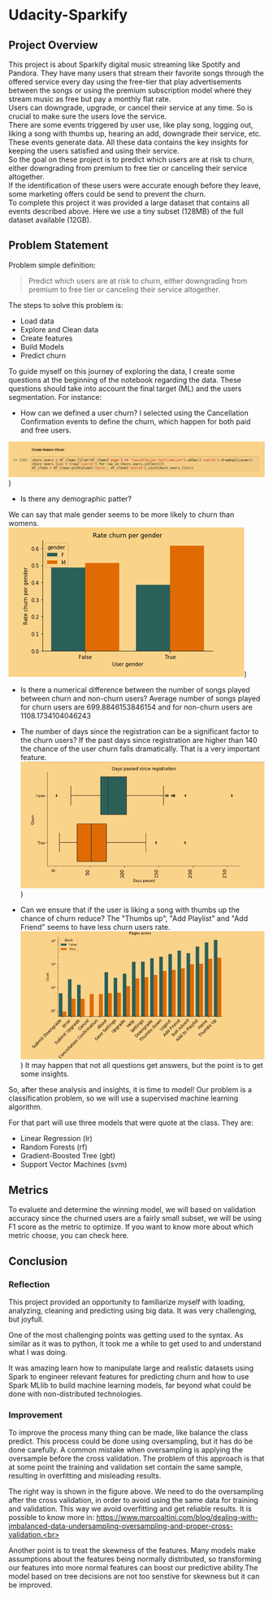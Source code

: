 # Udacity-Sparkify

## Project Overview

This project is about Sparkify digital music streaming like Spotify and Pandora. They have many users that stream their favorite songs through the offered service every day using the free-tier that play advertisements between the songs or using the premium subscription model where they stream music as free but pay a monthly flat rate. <br>
Users can downgrade, upgrade, or cancel their service at any time. So is crucial to make sure the users love the service. <br>
There are some events triggered by user use, like play song, logging out, liking a song with thumbs up, hearing an add, downgrade their service, etc. These events generate data. All these data contains the key insights for keeping the users satisfied and using their service.<br>
So the goal on these project is to predict which users are at risk to churn, either downgrading from premium to free tier or canceling their service altogether.<br>
If the identification of these users were accurate enough before they leave, some marketing offers could be send to prevent the churn. <br>
To complete this project it was provided a large dataset that contains all events described above.
Here we use a tiny subset (128MB) of the full dataset available (12GB).<br>


## Problem Statement

Problem simple definition:
>Predict which users are at risk to churn, either downgrading from premium to free tier or canceling their service altogether.

The steps to solve this problem is:
 - Load data
 - Explore and Clean data
 - Create features
 - Build Models
 - Predict churn
 
 To guide myself on this journey of exploring the data, I create some questions at the beginning of the notebook regarding the data. These questions should take into account the final target (ML) and the users segmentation. For instance:
 
 - How can we defined a user churn?
I selected using the Cancellation Confirmation events to define the churn, which happen for both paid and free users.

![churn](/image/churn_def.png))

 - Is there any demographic patter?

We can say that male gender seems to be more likely to churn than womens.
![gender](/image/gender.png))

 - Is there a numerical difference between the number of songs played between churn and non-churn users?
Average number of songs played for churn users are 699.8846153846154 and for non-churn users are 1108.1734104046243

 - The number of days since the registration can be a significant factor to the churn users?
If the past days since registration are higher than 140 the chance of the user churn falls dramatically. That is a very important feature.
![pdays](/image/daysp.png))

 - Can we ensure that if the user is liking a song with thumbs up the chance of churn reduce?
The "Thumbs up", "Add Playlist" and "Add Friend" seems to have less churn users rate.
![pages](/image/pages.png))
 It may happen that not all questions get answers, but the point is to get some insights.<br>
 
 So, after these analysis and insights, it is time to model! Our problem is a classification problem, so we will use a supervised machine learning algorithm.  
 
 For that part will use three models that were quote at the class. They are:
  - Linear Regression (lr)
  - Random Forests (rf)
  - Gradient-Boosted Tree (gbt)
  - Support Vector Machines (svm)
 
## Metrics
 To evaluete and determine the winning model, we will based on validation accuracy since the churned users are a fairly small subset, we will be using F1 score as the metric to optimize. If you want to know more about which metric choose, you can check here. 
 
## Conclusion

### Reflection

This project provided an opportunity to familiarize myself with loading, analyzing, cleaning and predicting using big data. It was very challenging, but joyfull. <br>

One of the most challenging points was getting used to the syntax. As similar as it was to python, it took me a while to get used to and understand what I was doing. <br>
 
It was amazing learn how to manipulate large and realistic datasets using Spark to engineer relevant features for predicting churn and how to use Spark MLlib to build machine learning models, far beyond what could be done with non-distributed technologies.


### Improvement 

To improve the process many thing can be made, like balance the class predict. This process could be done using oversampling, but it has do be done carefully. A common mistake when oversampling is applying the oversample before the cross validation. The problem of this approach is that at some point the training and validation set contain the same sample, resulting in overfitting and misleading results. <br>

The right way is shown in the figure above. We need to do the oversampling after the cross validation, in order to avoid using the same data for training and validation. This way we avoid overfitting and get reliable results.
It is possible to know more in: https://www.marcoaltini.com/blog/dealing-with-imbalanced-data-undersampling-oversampling-and-proper-cross-validation.<br>

Another point is to treat the skewness of the features. Many models make assumptions about the features being normally distributed, so transforming our features into more normal features can boost our predictive ability.The model based on tree decisions are not too senstive for skewness but it can be improved. 
